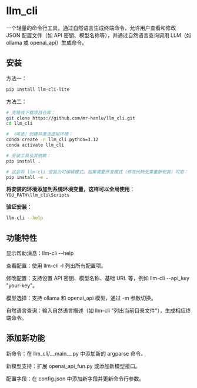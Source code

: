 # llm_cli

一个轻量的命令行工具，通过自然语言生成终端命令，允许用户查看和修改 JSON 配置文件（如 API 密钥、模型名称等），并通过自然语言查询调用 LLM（如 ollama 或 openai_api）生成命令。

## 安装

方法一：
``` bash
pip install llm-cli-lite
```
方法二：
``` bash
# 克隆或下载项目仓库：
git clone https://github.com/mr-hanlu/llm_cli.git
cd llm_cli

# （可选）创建并激活虚拟环境：
conda create -n llm_cli python=3.12
conda activate llm_cli

# 安装工具及其依赖：
pip install .

# 这会将 llm-cli 安装为可编辑模式。如果需要开发模式（修改代码无需重新安装）可用：
pip install -e .
```

**将安装的环境添加到系统环境变量，这样可以全局使用**：`YOU_PATH\llm_cli\Scripts`

**验证安装：**
``` bash
llm-cli --help
```

## 功能特性

显示帮助消息：llm-cli --help

查看配置：使用 llm-cli -l 列出所有配置项。

修改配置：支持设置 API 密钥、模型名称、基础 URL 等，例如 llm-cli --api_key "your-key"。

模型选择：支持 ollama 和 openai_api 模型，通过 -m 参数切换。

自然语言查询：输入自然语言描述（如 llm-cli "列出当前目录文件"），生成相应终端命令。

## 添加新功能

新命令：在 llm_cli/\_\_main__.py 中添加新的 argparse 命令。

新模型支持：扩展 openai_api_fun.py 或添加新模型接口。

配置字段：在 config.json 中添加新字段并更新命令行参数。

